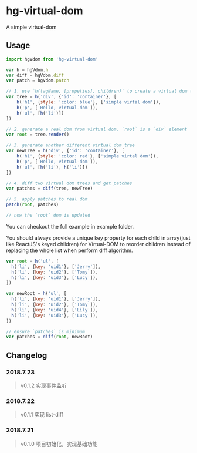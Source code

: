 # hg-virtual-dom
 A simple virtual-dom

## Usage
```js
import hgVdom from 'hg-virtual-dom'

var h = hgVdom.h
var diff = hgVdom.diff
var patch = hgVdom.patch

// 1. use `h(tagName, [propeties], children)` to create a virtual dom tree
var tree = h('div', {'id': 'container'}, [
    h('h1', {style: 'color: blue'}, ['simple virtal dom']),
    h('p', ['Hello, virtual-dom']),
    h('ul', [h('li')])
])

// 2. generate a real dom from virtual dom. `root` is a `div` element
var root = tree.render()

// 3. generate another different virtual dom tree
var newTree = h('div', {'id': 'container'}, [
    h('h1', {style: 'color: red'}, ['simple virtal dom']),
    h('p', ['Hello, virtual-dom']),
    h('ul', [h('li'), h('li')])
])

// 4. diff two virtual dom trees and get patches
var patches = diff(tree, newTree)

// 5. apply patches to real dom
patch(root, patches)

// now the `root` dom is updated
```
You can checkout the full example in example folder.

You should always provide a unique key property for each child in array(just like ReactJS's keyed children) for Virtual-DOM to reorder children instead of replacing the whole list when perform diff algorithm.
```js
var root = h('ul', [
  h('li', {key: 'uid1'}, ['Jerry']),
  h('li', {key: 'uid2'}, ['Tomy']),
  h('li', {key: 'uid3'}, ['Lucy']),
])

var newRoot = h('ul', [
  h('li', {key: 'uid1'}, ['Jerry']),
  h('li', {key: 'uid2'}, ['Tomy']),
  h('li', {key: 'uid4'}, ['Lily']),
  h('li', {key: 'uid3'}, ['Lucy']),
])

// ensure `patches` is minimum
var patches = diff(root, newRoot)
```

## Changelog
### 2018.7.23
> v0.1.2 实现事件监听

### 2018.7.22
> v0.1.1 实现 list-diff

### 2018.7.21
> v0.1.0 项目初始化，实现基础功能